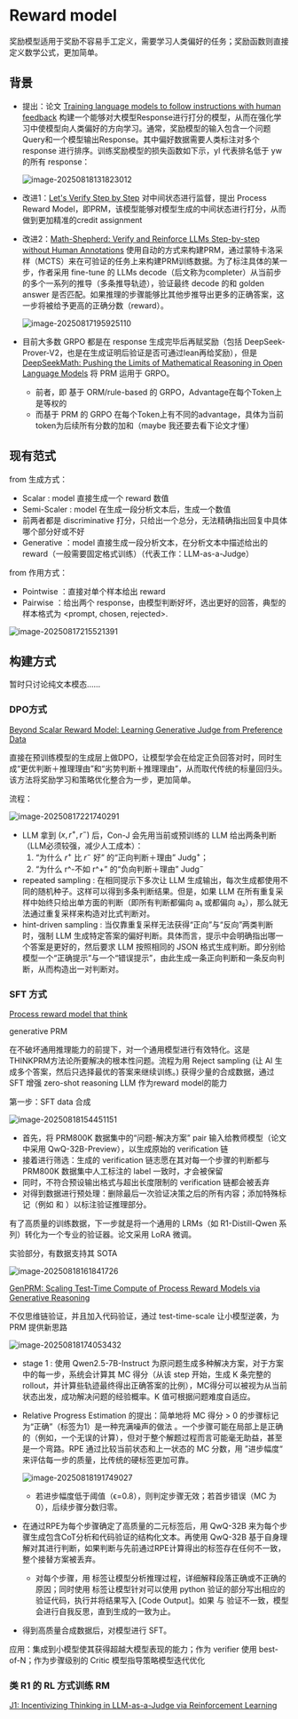 # Reward model

奖励模型适用于奖励不容易手工定义，需要学习人类偏好的任务；奖励函数则直接定义数学公式，更加简单。

## 背景

- 提出：论文 [Training language models to follow instructions with human feedback](https://arxiv.org/abs/2203.02155) 构建一个能够对大模型Response进行打分的模型，从而在强化学习中使模型向人类偏好的方向学习。通常，奖励模型的输入包含一个问题Query和一个模型输出Response。其中偏好数据需要人类标注对多个 response 进行排序。训练奖励模型的损失函数如下示，yl 代表排名低于 yw 的所有 response：

  ![image-20250818131823012](./Reward%20model.assets/image-20250818131823012.png)

- 改进1：[Let's Verify Step by Step](https://arxiv.org/abs/2305.20050) 对中间状态进行监督，提出 Process Reward Model，即PRM，该模型能够对模型生成的中间状态进行打分，从而做到更加精准的credit assignment

- 改进2：[Math-Shepherd: Verify and Reinforce LLMs Step-by-step without Human Annotations](https://arxiv.org/abs/2312.08935) 使用自动的方式来构建PRM，通过蒙特卡洛采样（MCTS）来在可验证的任务上来构建PRM训练数据。为了标注具体的某一步，作者采用 fine-tune 的 LLMs decode（后文称为completer）从当前步的多个一系列的推导（多条推导轨迹），验证最终 decode 的和 golden answer 是否匹配。如果推理的步骤能够比其他步推导出更多的正确答案，这一步将被给予更高的正确分数（reward）。

  ![image-20250817195925110](./Reward%20model.assets/image-20250817195925110.png)

- 目前大多数 GRPO 都是在 response 生成完毕后再赋奖励（包括 DeepSeek-Prover-V2，也是在生成证明后验证是否可通过lean再给奖励），但是 [DeepSeekMath: Pushing the Limits of Mathematical Reasoning in Open Language Models](https://arxiv.org/abs/2402.03300) 将 PRM 运用于 GRPO。

  - 前者，即 基于 ORM/rule-based 的 GRPO，Advantage在每个Token上是等权的
  - 而基于 PRM 的 GRPO 在每个Token上有不同的advantage，具体为当前token为后续所有分数的加和（maybe 我还要去看下论文才懂）


## 现有范式

from 生成方式：

- Scalar : model 直接生成一个 reward 数值
- Semi-Scaler : model 在生成一段分析文本后，生成一个数值
- 前两者都是 discriminative 打分，只给出一个总分，无法精确指出回复中具体哪个部分好或不好
- Generative ：model 直接生成一段分析文本，在分析文本中描述给出的 reward（一般需要固定格式训练）（代表工作：LLM-as-a-Judge）

from 作用方式：

- Pointwise ：直接对单个样本给出 reward
- Pairwise ：给出两个 response，由模型判断好坏，选出更好的回答，典型的样本格式为 <prompt, chosen, rejected>.

![image-20250817215521391](./Reward%20model.assets/image-20250817215521391.png)

## 构建方式

暂时只讨论纯文本模态……

### DPO方式

[Beyond Scalar Reward Model: Learning Generative Judge from Preference Data](https://arxiv.org/pdf/2410.03742)

直接在预训练模型的生成层上做DPO，让模型学会在给定正负回答对时，同时生成“更优判断＋推理理由”和“劣势判断＋推理理由”，从而取代传统的标量回归头。该方法将奖励学习和策略优化整合为一步，更加简单。

流程：

![image-20250817221740291](./Reward%20model.assets/image-20250817221740291.png)

- LLM 拿到 $(x,r^+,r^-)$ 后，Con-J 会先用当前或预训练的 LLM 给出两条判断（LLM必须较强，减少人工成本）：
  1. “为什么 $r^+$ 比 $r^-$ 好” 的“正向判断＋理由” $\text{Judg}^+$；
  2. “为什么 r^-不如 r^+” 的“负向判断＋理由” $\text{Judg}^-$
- repeated sampling : 在相同提示下多次让 LLM 生成输出，每次生成都使用不同的随机种子。这样可以得到多条判断结果。但是，如果 LLM 在所有重复采样中始终只给出单方面的判断（即所有判断都偏向 a₁ 或都偏向 a₂），那么就无法通过重复采样来构造对比式判断对。
- hint-driven sampling : 当仅靠重复采样无法获得“正向”与“反向”两类判断时，强制 LLM 生成特定答案的偏好判断。具体而言，提示中会明确指出哪一个答案是更好的，然后要求 LLM 按照相同的 JSON 格式生成判断。即分别给模型一个“正确提示”与一个“错误提示”，由此生成一条正向判断和一条反向判断，从而构造出一对判断对。

### SFT 方式

[Process reward model that think](https://arxiv.org/abs/2504.16828)

generative PRM

在不破坏通用推理能力的前提下，对一个通用模型进行有效特化。这是THINKPRM方法论所要解决的根本性问题。流程为用 Reject sampling (让 AI 生成多个答案，然后只选择最优的答案来继续训练。) 获得少量的合成数据，通过 SFT 增强 zero-shot reasoning LLM 作为reward model的能力

第一步：SFT data 合成

![image-20250818154451151](./Reward%20model.assets/image-20250818154451151.png)

- 首先，将 PRM800K 数据集中的“问题-解决方案” pair 输入给教师模型（论文中采用 QwQ-32B-Preview），以生成原始的 verification 链
- 接着进行筛选：生成的 verification 链志愿在其对每一个步骤的判断都与 PRM800K 数据集中人工标注的 label 一致时，才会被保留
- 同时，不符合预设输出格式与超出长度限制的 verification 链都会被丢弃
- 对得到数据进行预处理：删除最后一次验证决策之后的所有内容；添加特殊标记（例如 <think> 和 </think>）以标注验证推理部分。

有了高质量的训练数据，下一步就是将一个通用的 LRMs（如 R1-Distill-Qwen 系列）转化为一个专业的验证器。论文采用 LoRA 微调。

实验部分，有数据支持其 SOTA

![image-20250818161841726](./Reward%20model.assets/image-20250818161841726.png)

[GenPRM: Scaling Test-Time Compute of Process Reward Models via Generative Reasoning](https://arxiv.org/abs/2504.00891)

不仅思维链验证，并且加入代码验证，通过 test-time-scale 让小模型逆袭，为 PRM 提供新思路

![image-20250818174053432](./Reward%20model.assets/image-20250818174053432.png)

- stage 1 : 使用 Qwen2.5-7B-Instruct 为原问题生成多种解决方案，对于方案中的每一步，系统会计算其 MC 得分（从该 step 开始，生成 K 条完整的 rollout，并计算些轨迹最终得出正确答案的比例），MC得分可以被视为从当前状态出发，成功解决问题的经验概率。K 值可根据问题难度自适应。

- Relative Progress Estimation 的提出：简单地将 MC 得分 > 0 的步骤标记为“正确”（标签为1）是一种充满噪声的做法 。一个步骤可能在局部上是正确的（例如，一个无误的计算），但对于整个解题过程而言可能毫无助益，甚至是一个弯路。RPE 通过比较当前状态和上一状态的 MC 分数，用 ”进步幅度“ 来评估每一步的质量，比传统的硬标签更加可靠。

  ![image-20250818191749027](./Reward%20model.assets/image-20250818191749027.png)

  - 若进步幅度低于阈值（ϵ=0.8），则判定步骤无效；若首步错误（MC 为 0），后续步骤分数归零。

- 在通过RPE为每个步骤确定了高质量的二元标签后，用 QwQ-32B 来为每个步骤生成包含CoT分析和代码验证的结构化文本。再使用 QwQ-32B 基于自身理解对其进行判断，如果判断与先前通过RPE计算得出的标签存在任何不一致，整个接替方案被丢弃。

  - 对每个步骤，用 **<analysis> </analysis>** 标签让模型分析推理过程，详细解释段落正确或不正确的原因；同时使用 **<verify> </verify>** 标签让模型针对可以使用 python 验证的部分写出相应的验证代码，执行并将结果写入 [Code Output]。如果 <verify> 与<analysis> 验证不一致，模型会进行自我反思，直到生成的一致为止。

- 得到高质量合成数据后，对模型进行 SFT。

应用：集成到小模型使其获得超越大模型表现的能力；作为 verifier 使用 best-of-N；作为步骤级别的 Critic 模型指导策略模型迭代优化



### 类 R1 的 RL 方式训练 RM

[J1: Incentivizing Thinking in LLM-as-a-Judge via Reinforcement Learning](https://arxiv.org/abs/2505.10320)

























